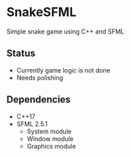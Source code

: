 # SnakeSFML
Simple snake game using C++ and SFML

## Status
- Currently game logic is not done
- Needs polishing

## Dependencies
- C++17
- SFML 2.5.1
  - System module
  - Window module
  - Graphics module
